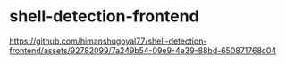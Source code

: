 # shell-detection-frontend

https://github.com/himanshugoyal77/shell-detection-frontend/assets/92782099/7a249b54-09e9-4e39-88bd-650871768c04

